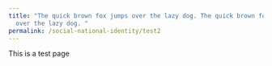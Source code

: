 ```yaml
---
title: "The quick brown fox jumps over the lazy dog. The quick brown fox jumps
  over the lazy dog. "
permalink: /social-national-identity/test2
---
```


This is a test page